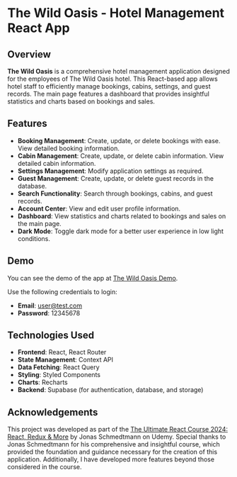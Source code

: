 # The Wild Oasis - Hotel Management React App

## Overview

**The Wild Oasis** is a comprehensive hotel management application designed for the employees of The Wild Oasis hotel. This React-based app allows hotel staff to efficiently manage bookings, cabins, settings, and guest records. The main page features a dashboard that provides insightful statistics and charts based on bookings and sales.

## Features

- **Booking Management**: Create, update, or delete bookings with ease. View detailed booking information.
- **Cabin Management**: Create, update, or delete cabin information. View detailed cabin information.
- **Settings Management**: Modify application settings as required.
- **Guest Management**: Create, update, or delete guest records in the database.
- **Search Functionality**: Search through bookings, cabins, and guest records.
- **Account Center**: View and edit user profile information.
- **Dashboard**: View statistics and charts related to bookings and sales on the main page.
- **Dark Mode**: Toggle dark mode for a better user experience in low light conditions.

## Demo

You can see the demo of the app at [The Wild Oasis Demo](https://main--the-wild-oasis-hotel-web-app.netlify.app/).

Use the following credentials to login:

- **Email**: user@test.com
- **Password**: 12345678

## Technologies Used

- **Frontend**: React, React Router
- **State Management**: Context API
- **Data Fetching**: React Query
- **Styling**: Styled Components
- **Charts**: Recharts
- **Backend**: Supabase (for authentication, database, and storage)

## Acknowledgements

This project was developed as part of the [The Ultimate React Course 2024: React, Redux & More](https://www.udemy.com/course/the-ultimate-react-course/) by Jonas Schmedtmann on Udemy. Special thanks to Jonas Schmedtmann for his comprehensive and insightful course, which provided the foundation and guidance necessary for the creation of this application. Additionally, I have developed more features beyond those considered in the course.
